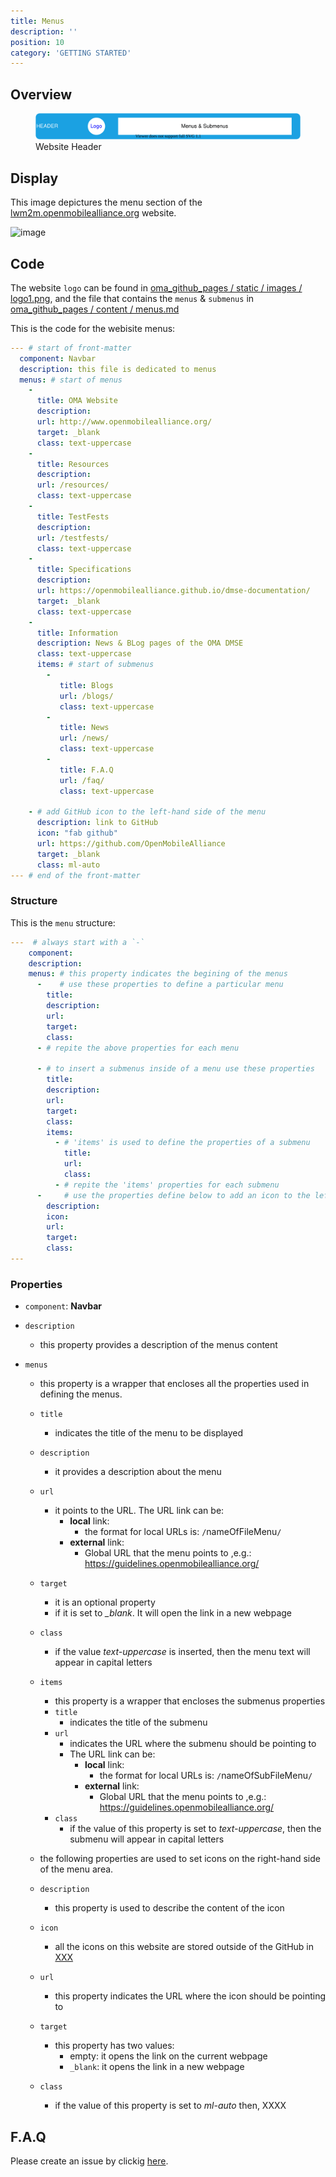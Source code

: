 ```yaml
---
title: Menus
description: ''
position: 10
category: 'GETTING STARTED'
---
```

## Overview

<figure>
      <img  src="images/website-header.svg" alt="Website Header">
      <figcaption>Website Header</figcaption>
</figure>

## Display
This image depictures the menu section of the [lwm2m.openmobilealliance.org](https://lwm2m.openmobilealliance.org/) website.

![image](https://user-images.githubusercontent.com/3258579/148471037-35e764d5-4627-40e3-93d1-476713de6771.png)


## Code

The website `logo` can be found in [oma_github_pages / static / images / logo1.png](https://github.com/OpenMobileAlliance/oma_github_pages/blob/main/static/images/logo1.jpg), and the file that contains the `menus` & `submenus` in [oma_github_pages / content / menus.md](https://raw.githubusercontent.com/OpenMobileAlliance/oma_github_pages/main/content/menus.md)

This is the code for the webisite menus:

```yml [oma_github_pages / content / menus.md]
--- # start of front-matter
  component: Navbar
  description: this file is dedicated to menus
  menus: # start of menus
    - 
      title: OMA Website
      description: 
      url: http://www.openmobilealliance.org/
      target: _blank
      class: text-uppercase
    -
      title: Resources
      description:
      url: /resources/
      class: text-uppercase
    -
      title: TestFests
      description:
      url: /testfests/
      class: text-uppercase
    -
      title: Specifications
      description:
      url: https://openmobilealliance.github.io/dmse-documentation/
      target: _blank
      class: text-uppercase
    - 
      title: Information
      description: News & BLog pages of the OMA DMSE
      class: text-uppercase
      items: # start of submenus
        - 
           title: Blogs
           url: /blogs/
           class: text-uppercase
        -
           title: News
           url: /news/
           class: text-uppercase
        -
           title: F.A.Q
           url: /faq/
           class: text-uppercase
    
    - # add GitHub icon to the left-hand side of the menu
      description: link to GitHub
      icon: "fab github"
      url: https://github.com/OpenMobileAlliance
      target: _blank
      class: ml-auto
--- # end of the front-matter
```
### Structure
This is the `menu` structure:

```yml
---  # always start with a `-`
    component:
    description:
    menus: # this property indicates the begining of the menus
      -    # use these properties to define a particular menu
        title:
        description:
        url:
        target:
        class:
      - # repite the above properties for each menu

      - # to insert a submenus inside of a menu use these properties
        title:
        description:
        url:
        target:
        class:
        items:
          - # 'items' is used to define the properties of a submenu
            title:
            url:
            class:
          - # repite the 'items' properties for each submenu
      -     # use the properties define below to add an icon to the left-hand side of the header
        description:
        icon:
        url:
        target:
        class:
---
```

### Properties

* `component`: **Navbar**
* `description`
    - this property provides a description of the menus content

* `menus`
    * this property is a wrapper that encloses all the properties used in defining the menus.
    * `title`
        * indicates the title of the menu to be displayed
    * `description`
        * it provides a description about the menu
    * `url`
        * it points to the URL. The URL link can be:
            * **local** link:
                * the format for local URLs is:  `/`nameOfFileMenu`/`
            * **external** link:
                * Global URL that the menu points to ,e.g.: https://guidelines.openmobilealliance.org/ 
    * `target`
        * it is an optional property
        * if it is set to *_blank*. It will open the link in a new webpage
    * `class`
        * if the value *text-uppercase* is inserted, then the menu text will appear in capital letters
    * `items`
        * this property is a wrapper that encloses the submenus properties
        * `title`
            * indicates the title of the submenu
        * `url`
            * indicates the URL where the submenu should be pointing to
            * The URL link can be:
              * **local** link:
                * the format for local URLs is:  `/`nameOfSubFileMenu`/`
              * **external** link:
                * Global URL that the menu points to ,e.g.: https://guidelines.openmobilealliance.org/ 
        * `class`
            * if the value of this property is set to *text-uppercase*, then the submenu will appear in capital letters

    * the following properties are used to set icons on the right-hand side of the menu area.
    * `description`
        * this property is used to describe the content of the icon
    * `icon`
        * all the icons on this website are stored outside of the GitHub in [XXX]()
    * `url`
        * this property indicates the URL where the icon should be pointing to
    * `target`
        * this property has two values:
            * empty: it opens the link on the current webpage
            * `_blank`: it opens the link in a new webpage
    * `class`
        * if the value of this property is set to *ml-auto* then, XXXX

## F.A.Q
Please create an issue by clickig [here](https://github.com/OpenMobileAlliance/githubpages-doc-guidelines/issues).
